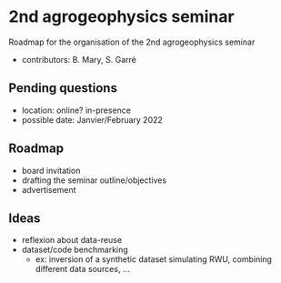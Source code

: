 # 2nd agrogeophysics seminar
Roadmap for the organisation of the 2nd agrogeophysics seminar


- contributors: B. Mary, S. Garré

## Pending questions 

- location: online? in-presence
- possible date: Janvier/February 2022

## Roadmap 

- board invitation
- drafting the seminar outline/objectives
- advertisement



## Ideas 

- reflexion about data-reuse
- dataset/code benchmarking
  - ex: inversion of a synthetic dataset simulating RWU, combining different data sources, ...
